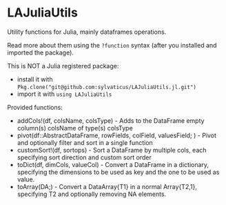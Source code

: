 # LAJuliaUtils

Utility functions for Julia, mainly dataframes operations.

Read more about them using the `?function` syntax (after you installed and imported the package).

This is NOT a Julia registered package:
* install it with `Pkg.clone("git@github.com:sylvaticus/LAJuliaUtils.jl.git")`
* import it with `using LAJuliaUtils`

Provided functions:

* addCols!(df, colsName, colsType) - Adds to the DataFrame empty column(s) colsName of type(s) colsType
* pivot(df::AbstractDataFrame, rowFields, colField, valuesField; <keyword arguments>) - Pivot and optionally filter and sort in a single function
* customSort!(df, sortops)         - Sort a DataFrame by multiple cols, each specifying sort direction and custom sort order
* toDict(df, dimCols, valueCol)    - Convert a DataFrame in a dictionary, specifying the dimensions to be used as key and the one to be used as value.
* toArray(DA;<keyword arguments>)  - Convert a DataArray{T1} in a normal Array{T2,1}, specifying T2 and optionally removing NA elements.
